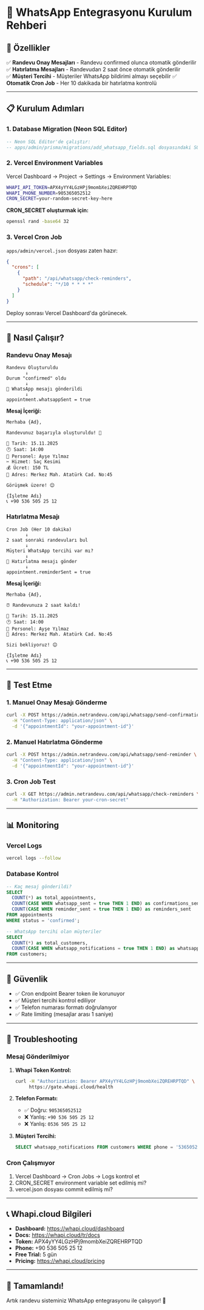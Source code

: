 # 📱 WhatsApp Entegrasyonu Kurulum Rehberi

## 🎯 Özellikler

✅ **Randevu Onay Mesajları** - Randevu confirmed olunca otomatik gönderilir
✅ **Hatırlatma Mesajları** - Randevudan 2 saat önce otomatik gönderilir  
✅ **Müşteri Tercihi** - Müşteriler WhatsApp bildirimi almayı seçebilir
✅ **Otomatik Cron Job** - Her 10 dakikada bir hatırlatma kontrolü

---

## 📋 Kurulum Adımları

### 1. Database Migration (Neon SQL Editor)

```sql
-- Neon SQL Editor'de çalıştır:
-- apps/admin/prisma/migrations/add_whatsapp_fields.sql dosyasındaki SQL'i kopyala ve çalıştır
```

### 2. Vercel Environment Variables

Vercel Dashboard → Project → Settings → Environment Variables:

```bash
WHAPI_API_TOKEN=APX4yYY4LGzHPj9mombXeiZQREHRPTQD
WHAPI_PHONE_NUMBER=905365052512
CRON_SECRET=your-random-secret-key-here
```

**CRON_SECRET oluşturmak için:**
```bash
openssl rand -base64 32
```

### 3. Vercel Cron Job

`apps/admin/vercel.json` dosyası zaten hazır:
```json
{
  "crons": [
    {
      "path": "/api/whatsapp/check-reminders",
      "schedule": "*/10 * * * *"
    }
  ]
}
```

Deploy sonrası Vercel Dashboard'da görünecek.

---

## 🔧 Nasıl Çalışır?

### Randevu Onay Mesajı

```
Randevu Oluşturuldu
       ↓
Durum "confirmed" oldu
       ↓
📱 WhatsApp mesajı gönderildi
       ↓
appointment.whatsappSent = true
```

**Mesaj İçeriği:**
```
Merhaba {Ad},

Randevunuz başarıyla oluşturuldu! 🎉

📅 Tarih: 15.11.2025
🕐 Saat: 14:00
👤 Personel: Ayşe Yılmaz
✂️ Hizmet: Saç Kesimi
💰 Ücret: 150 TL
📍 Adres: Merkez Mah. Atatürk Cad. No:45

Görüşmek üzere! 😊

{İşletme Adı}
📞 +90 536 505 25 12
```

### Hatırlatma Mesajı

```
Cron Job (Her 10 dakika)
       ↓
2 saat sonraki randevuları bul
       ↓
Müşteri WhatsApp tercihi var mı?
       ↓
📱 Hatırlatma mesajı gönder
       ↓
appointment.reminderSent = true
```

**Mesaj İçeriği:**
```
Merhaba {Ad},

⏰ Randevunuza 2 saat kaldı!

📅 Tarih: 15.11.2025
🕐 Saat: 14:00
👤 Personel: Ayşe Yılmaz
📍 Adres: Merkez Mah. Atatürk Cad. No:45

Sizi bekliyoruz! 😊

{İşletme Adı}
📞 +90 536 505 25 12
```

---

## 🧪 Test Etme

### 1. Manuel Onay Mesajı Gönderme

```bash
curl -X POST https://admin.netrandevu.com/api/whatsapp/send-confirmation \
  -H "Content-Type: application/json" \
  -d '{"appointmentId": "your-appointment-id"}'
```

### 2. Manuel Hatırlatma Gönderme

```bash
curl -X POST https://admin.netrandevu.com/api/whatsapp/send-reminder \
  -H "Content-Type: application/json" \
  -d '{"appointmentId": "your-appointment-id"}'
```

### 3. Cron Job Test

```bash
curl -X GET https://admin.netrandevu.com/api/whatsapp/check-reminders \
  -H "Authorization: Bearer your-cron-secret"
```

---

## 📊 Monitoring

### Vercel Logs

```bash
vercel logs --follow
```

### Database Kontrol

```sql
-- Kaç mesaj gönderildi?
SELECT 
  COUNT(*) as total_appointments,
  COUNT(CASE WHEN whatsapp_sent = true THEN 1 END) as confirmations_sent,
  COUNT(CASE WHEN reminder_sent = true THEN 1 END) as reminders_sent
FROM appointments
WHERE status = 'confirmed';

-- WhatsApp tercihi olan müşteriler
SELECT 
  COUNT(*) as total_customers,
  COUNT(CASE WHEN whatsapp_notifications = true THEN 1 END) as whatsapp_enabled
FROM customers;
```

---

## 🔐 Güvenlik

- ✅ Cron endpoint Bearer token ile korunuyor
- ✅ Müşteri tercihi kontrol ediliyor
- ✅ Telefon numarası formatı doğrulanıyor
- ✅ Rate limiting (mesajlar arası 1 saniye)

---

## 🐛 Troubleshooting

### Mesaj Gönderilmiyor

1. **Whapi Token Kontrol:**
   ```bash
   curl -H "Authorization: Bearer APX4yYY4LGzHPj9mombXeiZQREHRPTQD" \
        https://gate.whapi.cloud/health
   ```

2. **Telefon Formatı:**
   - ✅ Doğru: `905365052512`
   - ❌ Yanlış: `+90 536 505 25 12`
   - ❌ Yanlış: `0536 505 25 12`

3. **Müşteri Tercihi:**
   ```sql
   SELECT whatsapp_notifications FROM customers WHERE phone = '5365052512';
   ```

### Cron Çalışmıyor

1. Vercel Dashboard → Cron Jobs → Logs kontrol et
2. CRON_SECRET environment variable set edilmiş mi?
3. vercel.json dosyası commit edilmiş mi?

---

## 📞 Whapi.cloud Bilgileri

- **Dashboard:** https://whapi.cloud/dashboard
- **Docs:** https://whapi.cloud/tr/docs
- **Token:** APX4yYY4LGzHPj9mombXeiZQREHRPTQD
- **Phone:** +90 536 505 25 12
- **Free Trial:** 5 gün
- **Pricing:** https://whapi.cloud/pricing

---

## 🎉 Tamamlandı!

Artık randevu sisteminiz WhatsApp entegrasyonu ile çalışıyor! 🚀

